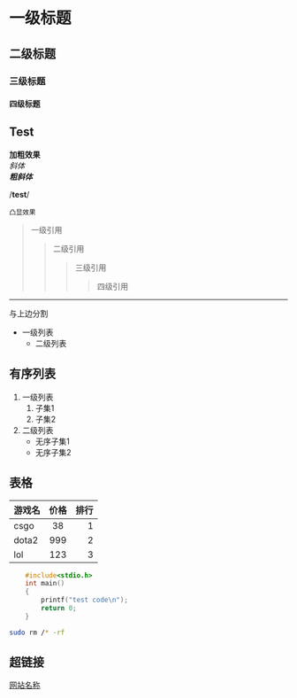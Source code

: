 # 一级标题
## 二级标题
### 三级标题
#### 四级标题

## Test

**加粗效果**<br>
*斜体*<br>
***粗斜体***

/**test**/

`凸显效果`

> 一级引用
>> 二级引用
>>> 三级引用
>>>> 四级引用
---
与上边分割

* 一级列表
   * 二级列表

## 有序列表

1. 一级列表
   1. 子集1
   2. 子集2
2. 二级列表
	* 无序子集1
	* 无序子集2

## 表格

游戏名|价格|排行
--|:--:|--:
csgo|38|1
dota2|999|2
lol|123|3

```c
	#include<stdio.h>
	int main()
	{
		printf("test code\n");
		return 0;
	}
```

```bash
sudo rm /* -rf
```
## 超链接
[网站名称](www.baidu.com "悬停提示")
